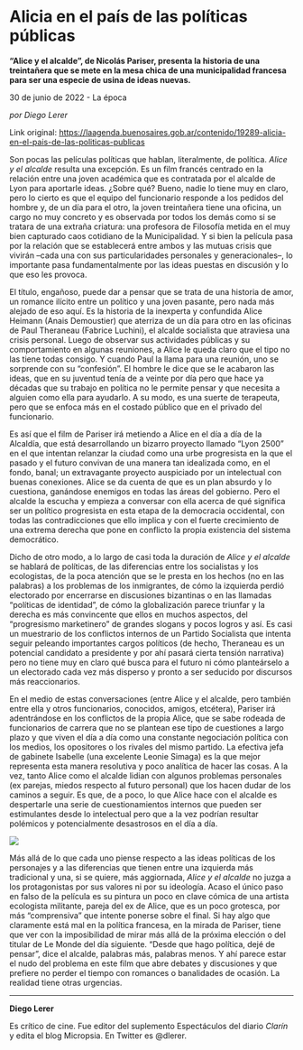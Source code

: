 # Alicia en el país de las políticas públicas

**“Alice y el alcalde”, de Nicolás Pariser, presenta la historia de una treintañera que se mete en la mesa chica de una municipalidad francesa para ser una especie de usina de ideas nuevas.**

30 de junio de 2022 - La época

_por Diego Lerer_

Link original: https://laagenda.buenosaires.gob.ar/contenido/19289-alicia-en-el-pais-de-las-politicas-publicas



Son pocas las películas políticas que hablan, literalmente, de política. *Alice y el alcalde* resulta una excepción. Es un film francés centrado en la relación entre una joven académica que es contratada por el alcalde de Lyon para aportarle ideas. ¿Sobre qué? Bueno, nadie lo tiene muy en claro, pero lo cierto es que el equipo del funcionario responde a los pedidos del hombre y, de un día para el otro, la joven treintañera tiene una oficina, un cargo no muy concreto y es observada por todos los demás como si se tratara de una extraña criatura: una profesora de Filosofía metida en el muy bien capturado caos cotidiano de la Municipalidad. Y si bien la película pasa por la relación que se establecerá entre ambos y las mutuas crisis que vivirán –cada una con sus particularidades personales y generacionales–, lo importante pasa fundamentalmente por las ideas puestas en discusión y lo que eso les provoca.




El título, engañoso, puede dar a pensar que se trata de una historia de amor, un romance ilícito entre un político y una joven pasante, pero nada más alejado de eso aquí. Es la historia de la inexperta y confundida Alice Heimann (Anais Demoustier) que aterriza de un día para otro en las oficinas de Paul Theraneau (Fabrice Luchini), el alcalde socialista que atraviesa una crisis personal. Luego de observar sus actividades públicas y su comportamiento en algunas reuniones, a Alice le queda claro que el tipo no las tiene todas consigo. Y cuando Paul la llama para una reunión, uno se sorprende con su “confesión”. El hombre le dice que se le acabaron las ideas, que en su juventud tenía de a veinte por día pero que hace ya décadas que su trabajo en política no le permite pensar y que necesita a alguien como ella para ayudarlo. A su modo, es una suerte de terapeuta, pero que se enfoca más en el costado público que en el privado del funcionario.




Es así que el film de Pariser irá metiendo a Alice en el día a día de la Alcaldía, que está desarrollando un bizarro proyecto llamado “Lyon 2500” en el que intentan relanzar la ciudad como una urbe progresista en la que el pasado y el futuro convivan de una manera tan idealizada como, en el fondo, banal; un extravagante proyecto auspiciado por un intelectual con buenas conexiones. Alice se da cuenta de que es un plan absurdo y lo cuestiona, ganándose enemigos en todas las áreas del gobierno. Pero el alcalde la escucha y empieza a conversar con ella acerca de qué significa ser un político progresista en esta etapa de la democracia occidental, con todas las contradicciones que ello implica y con el fuerte crecimiento de una extrema derecha que pone en conflicto la propia existencia del sistema democrático.




Dicho de otro modo, a lo largo de casi toda la duración de *Alice y el alcalde* se hablará de políticas, de las diferencias entre los socialistas y los ecologistas, de la poca atención que se le presta en los hechos (no en las palabras) a los problemas de los inmigrantes, de cómo la izquierda perdió electorado por encerrarse en discusiones bizantinas o en las llamadas “políticas de identidad”, de cómo la globalización parece triunfar y la derecha es más convincente que ellos en muchos aspectos, del “progresismo marketinero” de grandes slogans y pocos logros y así. Es casi un muestrario de los conflictos internos de un Partido Socialista que intenta seguir peleando importantes cargos políticos (de hecho, Theraneau es un potencial candidato a presidente y por ahí pasará cierta tensión narrativa) pero no tiene muy en claro qué busca para el futuro ni cómo planteárselo a un electorado cada vez más disperso y pronto a ser seducido por discursos más reaccionarios.




En el medio de estas conversaciones (entre Alice y el alcalde, pero también entre ella y otros funcionarios, conocidos, amigos, etcétera), Pariser irá adentrándose en los conflictos de la propia Alice, que se sabe rodeada de funcionarios de carrera que no se plantean ese tipo de cuestiones a largo plazo y que viven el día a día como una constante negociación política con los medios, los opositores o los rivales del mismo partido. La efectiva jefa de gabinete Isabelle (una excelente Leonie Simaga) es la que mejor representa esta manera resolutiva y poco analítica de hacer las cosas. A la vez, tanto Alice como el alcalde lidian con algunos problemas personales (ex parejas, miedos respecto al futuro personal) que los hacen dudar de los caminos a seguir. Es que, de a poco, lo que Alice hace con el alcalde es despertarle una serie de cuestionamientos internos que pueden ser estimulantes desde lo intelectual pero que a la vez podrían resultar polémicos y potencialmente desastrosos en el día a día.




![](https://cdn.feater.me/files/images/295345/a3300545-75a7-42be-b4bb-0be95366768d.jpg)




Más allá de lo que cada uno piense respecto a las ideas políticas de los personajes y a las diferencias que tienen entre una izquierda más tradicional y una, si se quiere, más aggiornada, *Alice y el alcalde* no juzga a los protagonistas por sus valores ni por su ideología. Acaso el único paso en falso de la película es su pintura un poco en clave cómica de una artista ecologista militante, pareja del ex de Alice, que es un poco grotesca, por más “comprensiva” que intente ponerse sobre el final. Si hay algo que claramente está mal en la política francesa, en la mirada de Pariser, tiene que ver con la imposibilidad de mirar más allá de la próxima elección o del titular de Le Monde del día siguiente. “Desde que hago política, dejé de pensar”, dice el alcalde, palabras más, palabras menos. Y ahí parece estar el nudo del problema en este film que abre debates y discusiones y que prefiere no perder el tiempo con romances o banalidades de ocasión. La realidad tiene otras urgencias.




---




**Diego Lerer**




Es crítico de cine. Fue editor del suplemento Espectáculos del diario *Clarín* y edita el blog Micropsia. En Twitter es @dlerer.



